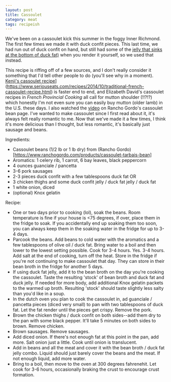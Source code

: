 ```yaml
---
layout: post
title: Cassoulet
category: meat
tags: recipeish
---
```


We've been on a cassoulet kick this summer in the foggy Inner Richmond. The first few times we made it with duck confit pieces. This last time, we had run out of duck confit on hand, but still had some of the [jelly that sinks at the bottom of duck fat)](https://www.reddit.com/r/AskCulinary/comments/6g2klj/the_gelatin_of_duck_fat/) when you render it yourself, so we used that instead. 

This recipe is riffing off of a few sources, and I don't really consider it something that I'd tell other people to do (you'll see why in a moment). [Kenji's cassoulet recipe](https://www.seriouseats.com/recipes/2014/10/traditional-french-cassoulet-recipe.html)](https://www.seriouseats.com/recipes/2014/10/traditional-french-cassoulet-recipe.html) is faster end to end, and Elizabeth David's cassoulet recipes in _French Provincial Cooking_ all call for mutton shoulder (!!?!?) which honestly I'm not even sure you can easily buy mutton (older lamb) in the U.S. these days. I also watched the [video](https://www.ranchogordo.com/products/cassoulet-tarbais-bean) on Rancho Gordo's cassoulet bean page. I've wanted to make cassoulet since I first read about it, it's always felt really romantic to me. Now that we've made it a few times, I think it's more delicious than I thought, but less romantic, it's basically just sausage and beans.

Ingredients:
* Cassoulet beans (1/2 lb or 1 lb dry) from (Rancho Gordo)[https://www.ranchogordo.com/products/cassoulet-tarbais-bean]
* Aromatics: 1 celery rib, 1 carrot, 6 bay leaves, black peppercorn
* 4 ounces guanciale / pancetta 
* 3-6 pork sausages
* 2-3 pieces duck confit with a few tablespoons duck fat OR
* 3 chicken thighs and some duck confit jelly / duck fat jelly / duck fat
* 1 white onion, diced
* (optional) Knox gelatin

Recipe:
* One or two days prior to cooking (lol), soak the beans. Room temperature is fine if your house is <75 degrees, if over, place them in the fridge to soak. If you accidentally end up soaking them too soon, you can always keep them in the soaking water in the fridge for up to 3-4 days. 
* Parcook the beans. Add beans to cold water with the aromatics and a few tablespoons of olive oil / duck fat. Bring water to a boil and then lower to the lowest setting possible. Cook for 3-4 hours. Yes. 3-4 hours. Add salt at the end of cooking, turn off the heat. Store in the fridge if you're not continuing to make cassoulet that day. They can store in their bean broth in the fridge for another 5 days.
* If using duck fat jelly, add it to the bean broth on the day you're cooking the cassoulet. Taste the resulting 'stock' of bean broth and duck fat and duck jelly. If needed for more body, add additional Knox gelatin packets to the warmed up broth. Resulting 'stock' should taste slightly less salty than you'd like in a soup.
* In the dutch oven you plan to cook the cassoulet in, ad guanciale / pancetta pieces (diced very small) to pan with two tablespoons of duck fat. Let the fat render until the pieces get crispy. Remove the pork.
* Brown the chicken thighs / duck confit on both sides--add them dry to the pan with some black pepper. It'll take 5 minutes on both sides to brown. Remove chicken.
* Brown sausages. Remove sausages. 
* Add diced onion. If there's not enough fat at this point in the pan, add more. Salt onion just a little. Cook until onion is translucent.
* Add in beans and all the meat and cover it with the bean broth / duck fat jelly combo. Liquid should just barely cover the beans and the meat. If not enough liquid, add more water.
* Bring to a boil, then move to the oven at 300 degrees fahrenehit. Let cook for 3-6 hours, occasionally braking the crust to encourage crust formation.
